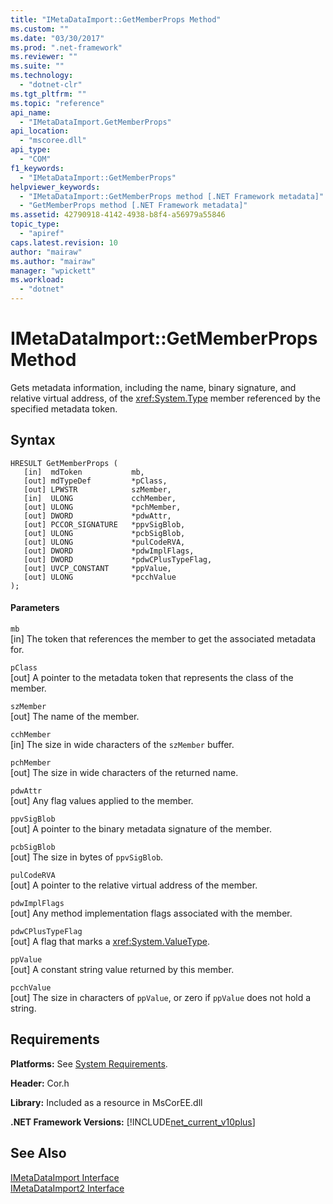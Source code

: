 ```yaml
---
title: "IMetaDataImport::GetMemberProps Method"
ms.custom: ""
ms.date: "03/30/2017"
ms.prod: ".net-framework"
ms.reviewer: ""
ms.suite: ""
ms.technology: 
  - "dotnet-clr"
ms.tgt_pltfrm: ""
ms.topic: "reference"
api_name: 
  - "IMetaDataImport.GetMemberProps"
api_location: 
  - "mscoree.dll"
api_type: 
  - "COM"
f1_keywords: 
  - "IMetaDataImport::GetMemberProps"
helpviewer_keywords: 
  - "IMetaDataImport::GetMemberProps method [.NET Framework metadata]"
  - "GetMemberProps method [.NET Framework metadata]"
ms.assetid: 42790918-4142-4938-b8f4-a56979a55846
topic_type: 
  - "apiref"
caps.latest.revision: 10
author: "mairaw"
ms.author: "mairaw"
manager: "wpickett"
ms.workload: 
  - "dotnet"
---
```

# IMetaDataImport::GetMemberProps Method
Gets metadata information, including the name, binary signature, and relative virtual address, of the <xref:System.Type> member referenced by the specified metadata token.  
  
## Syntax  
  
```  
HRESULT GetMemberProps (  
   [in]  mdToken           mb,   
   [out] mdTypeDef         *pClass,  
   [out] LPWSTR            szMember,   
   [in]  ULONG             cchMember,   
   [out] ULONG             *pchMember,   
   [out] DWORD             *pdwAttr,  
   [out] PCCOR_SIGNATURE   *ppvSigBlob,   
   [out] ULONG             *pcbSigBlob,   
   [out] ULONG             *pulCodeRVA,   
   [out] DWORD             *pdwImplFlags,   
   [out] DWORD             *pdwCPlusTypeFlag,   
   [out] UVCP_CONSTANT     *ppValue,  
   [out] ULONG             *pcchValue  
);  
```  
  
#### Parameters  
 `mb`  
 [in] The token that references the member to get the associated metadata for.  
  
 `pClass`  
 [out] A pointer to the metadata token that represents the class of the member.  
  
 `szMember`  
 [out] The name of the member.  
  
 `cchMember`  
 [in] The size in wide characters of the `szMember` buffer.  
  
 `pchMember`  
 [out] The size in wide characters of the returned name.  
  
 `pdwAttr`  
 [out] Any flag values applied to the member.  
  
 `ppvSigBlob`  
 [out] A pointer to the binary metadata signature of the member.  
  
 `pcbSigBlob`  
 [out] The size in bytes of `ppvSigBlob`.  
  
 `pulCodeRVA`  
 [out] A pointer to the relative virtual address of the member.  
  
 `pdwImplFlags`  
 [out] Any method implementation flags associated with the member.  
  
 `pdwCPlusTypeFlag`  
 [out] A flag that marks a <xref:System.ValueType>.  
  
 `ppValue`  
 [out] A constant string value returned by this member.  
  
 `pcchValue`  
 [out] The size in characters of `ppValue`, or zero if `ppValue` does not hold a string.  
  
## Requirements  
 **Platforms:** See [System Requirements](../../../../docs/framework/get-started/system-requirements.md).  
  
 **Header:** Cor.h  
  
 **Library:** Included as a resource in MsCorEE.dll  
  
 **.NET Framework Versions:** [!INCLUDE[net_current_v10plus](../../../../includes/net-current-v10plus-md.md)]  
  
## See Also  
 [IMetaDataImport Interface](../../../../docs/framework/unmanaged-api/metadata/imetadataimport-interface.md)  
 [IMetaDataImport2 Interface](../../../../docs/framework/unmanaged-api/metadata/imetadataimport2-interface.md)
